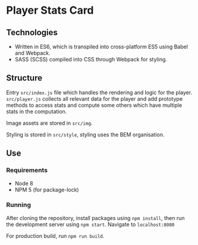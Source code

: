 # Player Stats Card

## Technologies
* Written in ES6, which is transpiled into cross-platform ES5 using Babel and Webpack.
* SASS (SCSS) compiled into CSS through Webpack for styling.

## Structure
Entry `src/index.js` file which handles the rendering and logic for the player. `src/player.js` collects all relevant
data for the player and add prototype methods to access stats and compute some others which have multiple stats in the
computation.

Image assets are stored in `src/img`.

Styling is stored in `src/style`, styling uses the BEM organisation.

## Use

### Requirements
* Node 8
* NPM 5 (for package-lock)

### Running

After cloning the repository, install packages using `npm install`, then run the development server using `npm start`. Navigate to `localhost:8080`

For production build, run `npm run build`.
